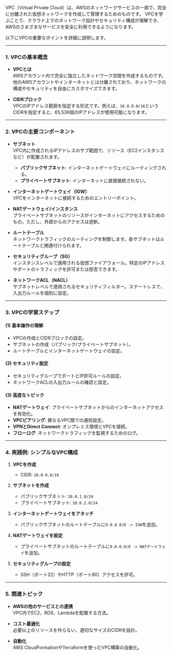 VPC（Virtual Private Cloud）は、AWSのネットワークサービスの一部で、完全に分離された仮想ネットワークを作成して管理するためのものです。
VPCを学ぶことで、クラウド上でのネットワーク設計やセキュリティ構成が理解でき、AWSのさまざまなサービスを安全に利用できるようになります。

以下にVPCの重要なポイントを詳細に説明します。

---

### **1. VPCの基本概念**
- **VPCとは**  
  AWSアカウント内で完全に独立したネットワーク空間を作成するものです。他のAWSアカウントやインターネットとは分離されており、ネットワークの構成やセキュリティを自由にカスタマイズできます。

- **CIDRブロック**  
  VPCのIPアドレス範囲を指定する形式です。例えば、`10.0.0.0/16`というCIDRを指定すると、65,536個のIPアドレスが使用可能になります。

---

### **2. VPCの主要コンポーネント**
- **サブネット**  
  VPC内に作成されるIPアドレスのサブ範囲で、リソース（EC2インスタンスなど）が配置されます。  
  - **パブリックサブネット**: インターネットゲートウェイにルーティングされる。
  - **プライベートサブネット**: インターネットに直接接続されない。

- **インターネットゲートウェイ（IGW）**  
  VPCをインターネットに接続するためのエントリーポイント。

- **NATゲートウェイ/インスタンス**  
  プライベートサブネットのリソースがインターネットにアクセスするためのもの。ただし、外部からのアクセスは遮断。

- **ルートテーブル**  
  ネットワークトラフィックのルーティングを制御します。各サブネットはルートテーブルと関連付けられます。

- **セキュリティグループ（SG）**  
  インスタンスレベルで適用される仮想ファイアウォール。特定のIPアドレスやポートのトラフィックを許可または拒否できます。

- **ネットワークACL（NACL）**  
  サブネットレベルで適用されるセキュリティフィルター。ステートレスで、入出力ルールを個別に設定。

---

### **3. VPCの学習ステップ**
#### **(1) 基本操作の理解**
- VPCの作成とCIDRブロックの設定。
- サブネットの作成（パブリック/プライベートサブネット）。
- ルートテーブルとインターネットゲートウェイの設定。

#### **(2) セキュリティ設定**
- セキュリティグループでポートとIP許可ルールの設定。
- ネットワークACLの入出力ルールの確認と設定。

#### **(3) 高度なトピック**
- **NATゲートウェイ**: プライベートサブネットからのインターネットアクセスを有効化。
- **VPCピアリング**: 異なるVPC間での通信設定。
- **VPNとDirect Connect**: オンプレミス環境とVPCを接続。
- **フローログ**: ネットワークトラフィックを監視するためのログ。

---

### **4. 実践例: シンプルなVPC構成**
1. **VPCを作成**
   - CIDR: `10.0.0.0/16`

2. **サブネットを作成**
   - パブリックサブネット: `10.0.1.0/24`
   - プライベートサブネット: `10.0.2.0/24`

3. **インターネットゲートウェイをアタッチ**
   - パブリックサブネットのルートテーブルに`0.0.0.0/0 -> IGW`を追加。

4. **NATゲートウェイを設定**
   - プライベートサブネットのルートテーブルに`0.0.0.0/0 -> NATゲートウェイ`を追加。

5. **セキュリティグループの設定**
   - SSH（ポート22）やHTTP（ポート80）アクセスを許可。

---

### **5. 関連トピック**
- **AWSの他のサービスとの連携**  
  VPC内でEC2、RDS、Lambdaを配置する方法。
  
- **コスト最適化**  
  必要以上のリソースを作らない、適切なサイズのCIDRを設計。

- **自動化**  
  AWS CloudFormationやTerraformを使ったVPC構築の自動化。

